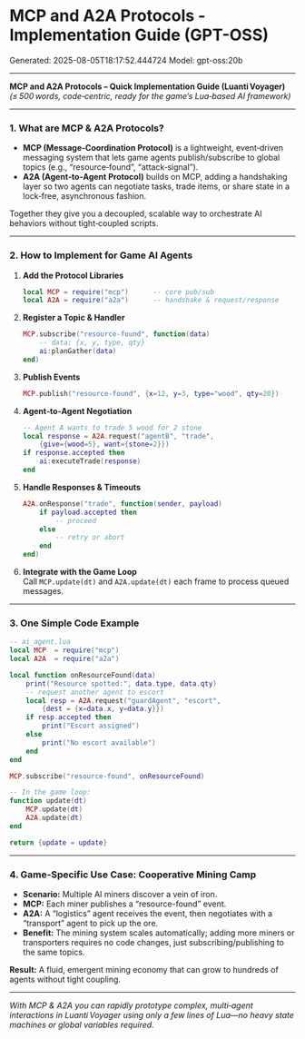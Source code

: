 # MCP and A2A Protocols - Implementation Guide (GPT-OSS)

Generated: 2025-08-05T18:17:52.444724
Model: gpt-oss:20b

---

**MCP and A2A Protocols – Quick Implementation Guide (Luanti Voyager)**  
*(≤ 500 words, code‑centric, ready for the game’s Lua‑based AI framework)*  

---

### 1. What are MCP & A2A Protocols?  
- **MCP (Message‑Coordination Protocol)** is a lightweight, event‑driven messaging system that lets game agents publish/subscribe to global topics (e.g., “resource‑found”, “attack‑signal”).  
- **A2A (Agent‑to‑Agent Protocol)** builds on MCP, adding a handshaking layer so two agents can negotiate tasks, trade items, or share state in a lock‑free, asynchronous fashion.  

Together they give you a decoupled, scalable way to orchestrate AI behaviors without tight‑coupled scripts.

---

### 2. How to Implement for Game AI Agents  

1. **Add the Protocol Libraries**  
   ```lua
   local MCP = require("mcp")      -- core pub/sub
   local A2A = require("a2a")      -- handshake & request/response
   ```

2. **Register a Topic & Handler**  
   ```lua
   MCP.subscribe("resource-found", function(data)
       -- data: {x, y, type, qty}
       ai:planGather(data)
   end)
   ```

3. **Publish Events**  
   ```lua
   MCP.publish("resource-found", {x=12, y=3, type="wood", qty=20})
   ```

4. **Agent‑to‑Agent Negotiation**  
   ```lua
   -- Agent A wants to trade 5 wood for 2 stone
   local response = A2A.request("agentB", "trade",
       {give={wood=5}, want={stone=2}})
   if response.accepted then
       ai:executeTrade(response)
   end
   ```

5. **Handle Responses & Timeouts**  
   ```lua
   A2A.onResponse("trade", function(sender, payload)
       if payload.accepted then
           -- proceed
       else
           -- retry or abort
       end
   end)
   ```

6. **Integrate with the Game Loop**  
   Call `MCP.update(dt)` and `A2A.update(dt)` each frame to process queued messages.

---

### 3. One Simple Code Example  
```lua
-- ai_agent.lua
local MCP  = require("mcp")
local A2A  = require("a2a")

local function onResourceFound(data)
    print("Resource spotted:", data.type, data.qty)
    -- request another agent to escort
    local resp = A2A.request("guardAgent", "escort",
        {dest = {x=data.x, y=data.y}})
    if resp.accepted then
        print("Escort assigned")
    else
        print("No escort available")
    end
end

MCP.subscribe("resource-found", onResourceFound)

-- In the game loop:
function update(dt)
    MCP.update(dt)
    A2A.update(dt)
end

return {update = update}
```

---

### 4. Game‑Specific Use Case: Cooperative Mining Camp  

- **Scenario:** Multiple AI miners discover a vein of iron.  
- **MCP:** Each miner publishes a “resource-found” event.  
- **A2A:** A “logistics” agent receives the event, then negotiates with a “transport” agent to pick up the ore.  
- **Benefit:** The mining system scales automatically; adding more miners or transporters requires no code changes, just subscribing/publishing to the same topics.  

**Result:** A fluid, emergent mining economy that can grow to hundreds of agents without tight coupling.  

---  

*With MCP & A2A you can rapidly prototype complex, multi‑agent interactions in Luanti Voyager using only a few lines of Lua—no heavy state machines or global variables required.*